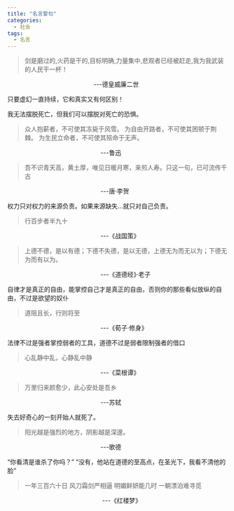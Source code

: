```yaml
---
title: "名言警句"
categories:
  - 社会
tags:
  - 名言
---
```


> 剑是磨过的,火药是干的,目标明确,力量集中,悲观者已经被赶走,我为我武装的人民干一杯！

                                                        ---德皇威廉二世

只要虚幻一直持续，它和真实又有何区别！

我无法摆脱死亡，但我们可以摆脱对死亡的恐惧。

> 众人抱薪者，不可使其冻毙于风雪。
> 为自由开路者，不可使其困顿于荆棘。
> 为生民立命者，不可使其殒命于无声。

                                                         ---鲁迅

> 吾不识青天高，黄土厚，唯见日暖月寒，来煎人寿。只这一句，已可流传千古

                                                         ---唐·李贺

权力只对权力的来源负责。如果来源缺失…就只对自己负责。

> 行百步者半九十

                                                         ---《战国策》

> 上德不德，是以有德；下德不失德，是以无德，上德无为而无以为；下德无为而有以为。

                                                         ---《道德经》·老子

自律才是真正的自由，能掌控自己才是真正的自由，否则你的那些看似放纵的自由，不过是欲望的奴仆

> 道阻且长，行则将至

                                                         ---《荀子·修身》

法律不过是强者掌控弱者的工具，道德不过是弱者限制强者的借口

> 心乱静中乱，心静乱中静

                                                         ---《菜根谭》

> 万里归来颜愈少，此心安处是吾乡

                                                         ---苏轼

失去好奇心的一刻开始人就死了。

> 阳光越是强烈的地方，阴影越是深邃。

                                                         ---歌德

“你看清是谁杀了你吗？”
“没有，他站在道德的至高点，在圣光下，我看不清他的脸”

> 一年三百六十日
> 风刀霜剑严相逼
> 明媚鲜妍能几时
> 一朝漂泊难寻觅

                                                          ---《红楼梦》
